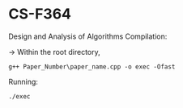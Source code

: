 # CS-F364
Design and Analysis of Algorithms
Compilation:

-> Within the root directory,

    g++ Paper_Number\paper_name.cpp -o exec -Ofast

Running:

    ./exec
